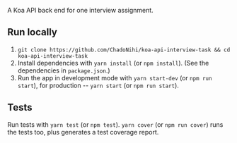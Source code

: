 A Koa API back end for one interview assignment.

## Run locally
1) `git clone https://github.com/ChadoNihi/koa-api-interview-task && cd koa-api-interview-task`
2) Install dependencies with `yarn install` (or `npm install`). (See the dependencies in `package.json`.)
3) Run the app in development mode with `yarn start-dev` (or `npm run start`), for production -- `yarn start` (or `npm run start`).

## Tests
Run tests with `yarn test` (or `npm test`). `yarn cover` (or `npm run cover`) runs the tests too, plus generates a test coverage report.
